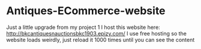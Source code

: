 # Antiques-ECommerce-website
Just a little upgrade from my project 1
I host this website here: http://bkcantiquesnauctionsbkc1903.epizy.com/
I use free hosting so the website loads weirdly, just reload it 1000 times until you can see the content
